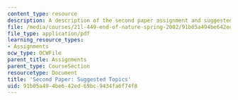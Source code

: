 ```yaml
---
content_type: resource
description: A description of the second paper assignment and suggested topics.
file: /media/courses/21l-449-end-of-nature-spring-2002/91b05a494be642ed69bc9434fa6f74f8_paperassignment2.pdf
file_type: application/pdf
learning_resource_types:
- Assignments
ocw_type: OCWFile
parent_title: Assignments
parent_type: CourseSection
resourcetype: Document
title: 'Second Paper: Suggested Topics'
uid: 91b05a49-4be6-42ed-69bc-9434fa6f74f8
---
```

